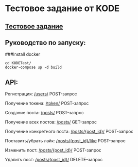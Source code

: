 # Тестовое задание от KODE

## [Тестовое задание](tz.txt)

## Руководство по запуску:

###Install docker
```commandline
cd KODETest/
docker-compose up -d build
```

## API:

Регистрация: [/users/](http://localhost:8002/users/)
POST-запрос

Получение токена: [/token/](http://localhost:8002/token/)
POST-запрос

Создание поста: [/posts/](http://localhost:8002/posts/)
POST-запрос

Получение всех постов: [/posts/](http://localhost:8002/posts/)
GET-запрос

Получение конкретного поста: [/posts/{post_id}/](http://localhost:8002/posts/{post_id}/)
POST-запрос

Поставить/убрать лайк: [/posts/{post_id}/like](http://localhost:8002/posts/{post_id}/like/)
POST-запрос

Изменить пост: [/posts/{post_id}/](http://localhost:8002/posts/{post_id}/)
POST-запрос

Удалить пост: [/posts/{post_id}/](http://localhost:8002/posts/{post_id}/)
DELETE-запрос

